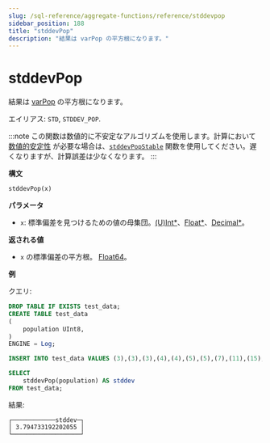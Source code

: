 ```yaml
---
slug: /sql-reference/aggregate-functions/reference/stddevpop
sidebar_position: 188
title: "stddevPop"
description: "結果は varPop の平方根になります。"
---
```



# stddevPop

結果は [varPop](../../../sql-reference/aggregate-functions/reference/varpop.md) の平方根になります。

エイリアス: `STD`, `STDDEV_POP`.

:::note
この関数は数値的に不安定なアルゴリズムを使用します。計算において [数値的安定性](https://en.wikipedia.org/wiki/Numerical_stability) が必要な場合は、[`stddevPopStable`](../reference/stddevpopstable.md) 関数を使用してください。遅くなりますが、計算誤差は少なくなります。
:::

**構文**

```sql
stddevPop(x)
```

**パラメータ**

- `x`: 標準偏差を見つけるための値の母集団。[(U)Int*](../../data-types/int-uint.md)、[Float*](../../data-types/float.md)、[Decimal*](../../data-types/decimal.md)。

**返される値**

- `x` の標準偏差の平方根。 [Float64](../../data-types/float.md)。


**例**

クエリ:

```sql
DROP TABLE IF EXISTS test_data;
CREATE TABLE test_data
(
    population UInt8,
)
ENGINE = Log;

INSERT INTO test_data VALUES (3),(3),(3),(4),(4),(5),(5),(7),(11),(15);

SELECT
    stddevPop(population) AS stddev
FROM test_data;
```

結果:

```response
┌────────────stddev─┐
│ 3.794733192202055 │
└───────────────────┘
```
